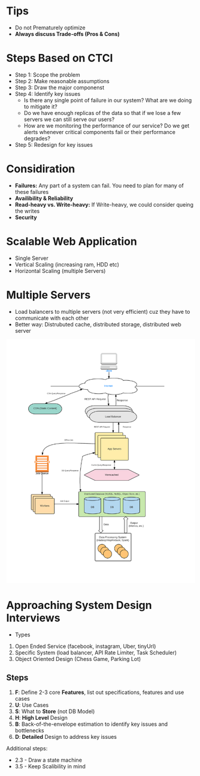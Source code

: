 # Tips

- Do not Prematurely optimize
- **Always discuss Trade-offs (Pros & Cons)**

# Steps Based on CTCI
- Step 1: Scope the problem
- Step 2: Make reasonable assumptions
- Step 3: Draw the major componenst
- Step 4: Identify key issues
  - Is there any single point of failure in our system? What are we doing to
    mitigate it?
  - Do we have enough replicas of the data so that if we lose a few servers we
    can still serve our users?
  - How are we monitoring the performance of our service? Do we get alerts
    whenever critical components fail or their performance degrades?
- Step 5: Redesign for key issues 

# Considiration

- **Failures:** Any part of a system can fail. You need to plan for many of
  these failures
- **Availibility & Reliability**
- **Read-heavy vs. Write-heavy:** If Write-heavy, we could consider queing the
  writes 
- **Security**

# Scalable Web Application

- Single Server
- Vertical Scaling (increasing ram, HDD etc)
- Horizontal Scaling (multiple Servers)

# Multiple Servers

- Load balancers to multiple servers (not very efficient) cuz they have to
  communicate with each other
- Better way: Distrubuted cache, distributed storage, distributed web server

![](/assets/Cloud-Environment.png)

# Approaching System Design Interviews

- Types

1. Open Ended Service (facebook, instagram, Uber, tinyUrl)
2. Specific System (load balancer, API Rate Limiter, Task Scheduler)
3. Object Oriented Design (Chess Game, Parking Lot)

## Steps

1. **F**: Define 2-3 core **Features**, list out specifications, features and
   use cases
2. **U**: Use Cases
3. **S**: What to **Store** (not DB Model)
4. **H**: **High Level** Design
5. **B**: Back-of-the-envelope estimation to identify key issues and bottlenecks
6. **D**: **Detailed** Design to address key issues

Additional steps: 

- 2.3 - Draw a state machine
- 3.5 - Keep Scalibility in mind

